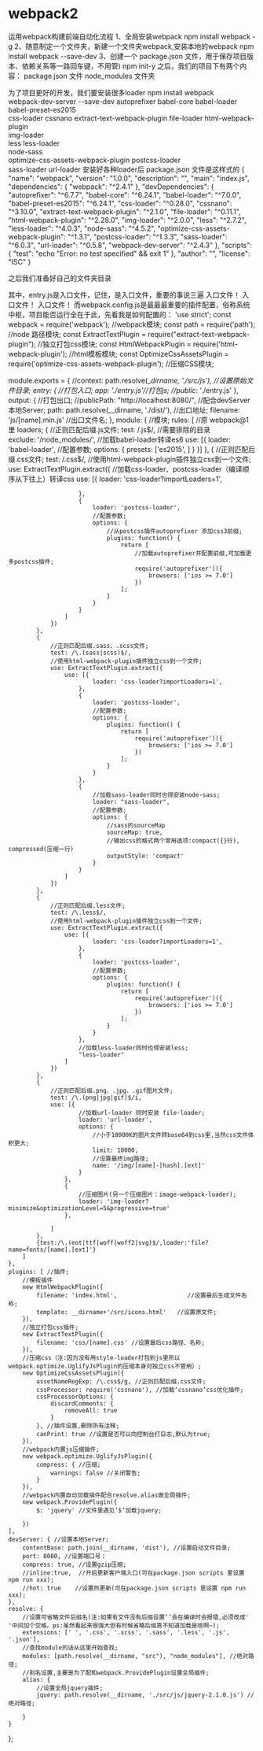 # webpack2
运用webpack构建前端自动化流程
1、全局安装webpack
npm install webpack -g
2、随意制定一个文件夹，新建一个文件夹webpack,安装本地的webpack
npm install webpack --save-dev
3、创建一个 package.json 文件，用于保存项目版本、依赖关系等一路回车键，不用管)
npm init-y
之后，我们的项目下有两个内容：
package.json 文件
node_modules 文件夹

为了项目更好的开发，我们要安装很多loader
npm install 	  webpack  
              	webpack-dev-server   --save-dev
                autoprefixer 
              	babel-core babel-loader 
              	babel-preset-es2015    
              	css-loader 
     		        cssnano 
        		    extract-text-webpack-plugin 
       			    file-loader 
         		    html-webpack-plugin  
         		    img-loader  
       			    less 
       			    less-loader  
          		  node-sass  
           		  optimize-css-assets-webpack-plugin 
            		postcss-loader  
            		sass-loader 
           		  url-loader
安装好各种loader后 package.json 文件是这样式的
{
    "name": "webpack",
    "version": "1.0.0",
    "description": "",
    "main": "index.js",
    "dependencies": {
      "webpack": "^2.4.1"
    },
    "devDependencies": {
      "autoprefixer": "^6.7.7",
      "babel-core": "^6.24.1",
      "babel-loader": "^7.0.0",
      "babel-preset-es2015": "^6.24.1",
      "css-loader": "^0.28.0",
      "cssnano": "^3.10.0",
      "extract-text-webpack-plugin": "^2.1.0",
      "file-loader": "^0.11.1",
      "html-webpack-plugin": "^2.28.0",
      "img-loader": "^2.0.0",
      "less": "^2.7.2",
      "less-loader": "^4.0.3",
      "node-sass": "^4.5.2",
      "optimize-css-assets-webpack-plugin": "^1.3.1",
      "postcss-loader": "^1.3.3",
      "sass-loader": "^6.0.3",
      "url-loader": "^0.5.8",
      "webpack-dev-server": "^2.4.3"
    },
    "scripts": {
      "test": "echo \"Error: no test specified\" && exit 1"
    },
    "author": "",
    "license": "ISC"
}  

之后我们准备好自己的文件夹目录  

其中，entry.js是入口文件，记住，是入口文件，重要的事说三遍
入口文件！
入口文件！
入口文件！
而webpack.config.js是最最最重要的插件配置，俗称系统中枢，项目能否运行全在于此，先看我是如何配置的：
'use strict';
const webpack = require('webpack'); //webpack模块;
const path = require('path'); //node 路径模块;
const ExtractTextPlugin = require("extract-text-webpack-plugin"); //独立打包css模块;
const HtmlWebpackPlugin = require('html-webpack-plugin'); //html模板模块;
const OptimizeCssAssetsPlugin = require('optimize-css-assets-webpack-plugin'); //压缩CSS模块;

module.exports = {
	//context: path.resolve(__dirname, './src/js'), //设置原始文件目录;
	entry: { //打包入口;
		app: './entry.js'//打包js;
		//public_: './entry.js'
	},
	output: { //打包出口;
		//publicPath: "http://localhost:8080/", //配合devServer本地Server;
		path: path.resolve(__dirname, './dist/'), //出口地址;
		filename: 'js/[name].min.js' //出口文件名;
	},
	module: { //模块;
		rules: [ //原 webpack@1 里 loaders;
			{
				//正则匹配后缀.js文件;
				test: /\.js$/,
				//需要排除的目录        
				exclude: '/node_modules/',
				//加载babel-loader转译es6
				use: [{
					loader: 'babel-loader',
					//配置参数;
					options: {
						presets: ['es2015', ]
					}
				}]
			},
			{
				//正则匹配后缀.css文件;
				test: /\.css$/,
				//使用html-webpack-plugin插件独立css到一个文件;
				use: ExtractTextPlugin.extract({
					//加载css-loader、postcss-loader（编译顺序从下往上）转译css
					use: [{
							loader: 'css-loader?importLoaders=1',

						},
						{
							loader: 'postcss-loader',
							//配置参数;
							options: {
								//从postcss插件autoprefixer 添加css3前缀;
								plugins: function() {
									return [
										//加载autoprefixer并配置前缀,可加载更多postcss插件;
										require('autoprefixer')({
											browsers: ['ios >= 7.0']
										})
									];
								}
							}
						}
					]
				})
			},
			{
				//正则匹配后缀.sass、.scss文件;
				test: /\.(sass|scss)$/,
				//使用html-webpack-plugin插件独立css到一个文件;
				use: ExtractTextPlugin.extract({
					use: [{
							loader: 'css-loader?importLoaders=1',
						},
						{
							loader: 'postcss-loader',
							//配置参数;
							options: {
								plugins: function() {
									return [
										require('autoprefixer')({
											browsers: ['ios >= 7.0']
										})
									];
								}
							}
						},
						{
							//加载sass-loader同时也得安装node-sass;
							loader: "sass-loader",
							//配置参数;
							options: {
								//sass的sourceMap
								sourceMap: true,
								//输出css的格式两个常用选项:compact({}行), compressed(压缩一行)
								outputStyle: 'compact'
							}
						}
					]
				})
			},
			{
				//正则匹配后缀.less文件;
				test: /\.less$/,
				//使用html-webpack-plugin插件独立css到一个文件;
				use: ExtractTextPlugin.extract({
					use: [{
							loader: 'css-loader?importLoaders=1',
						},
						{
							loader: 'postcss-loader',
							//配置参数;
							options: {
								plugins: function() {
									return [
										require('autoprefixer')({
											browsers: ['ios >= 7.0']
										})
									];
								}
							}
						},
						//加载less-loader同时也得安装less;
						"less-loader"
					]
				})
			},
			{
				//正则匹配后缀.png、.jpg、.gif图片文件;
				test: /\.(png|jpg|gif)$/i,
				use: [{
						//加载url-loader 同时安装 file-loader;
						loader: 'url-loader',
						options: {
							//小于10000K的图片文件转base64到css里,当然css文件体积更大;
							limit: 10000,
							//设置最终img路径;
							name: '/img/[name]-[hash].[ext]'
						}
					},
					{
						//压缩图片(另一个压缩图片：image-webpack-loader);
						loader: 'img-loader?minimize&optimizationLevel=5&progressive=true'
					},

				]
			},
			{test:/\.(eot|ttf|woff|woff2|svg)$/,loader:'file?name=fonts/[name].[ext]'}
		]
	},
	plugins: [ //插件;
		//模板插件
        new HtmlWebpackPlugin({
            filename: 'index.html',                    //设置最后生成文件名称;
            template: __dirname+'/src/icons.html'   //设置原文件;
        }),
		//独立打包css插件;
		new ExtractTextPlugin({
			filename: 'css/[name].css' //设置最后css路径、名称;
		}),
		//压缩css（注:因为没有用style-loader打包到js里所以webpack.optimize.UglifyJsPlugin的压缩本身对独立css不管用）;
		new OptimizeCssAssetsPlugin({
			assetNameRegExp: /\.css$/g, //正则匹配后缀.css文件;
			cssProcessor: require('cssnano'), //加载‘cssnano’css优化插件;
			cssProcessorOptions: {
				discardComments: {
					removeAll: true
				}
			}, //插件设置,删除所有注释;
			canPrint: true //设置是否可以向控制台打日志,默认为true;
		}),
		//webpack内置js压缩插件;
		new webpack.optimize.UglifyJsPlugin({
			compress: { //压缩;
				warnings: false //关闭警告;
			}
		}),
		//webpack内置自动加载插件配合resolve.alias做全局插件;
		new webpack.ProvidePlugin({
			$: 'jquery' //文件里遇见‘$’加载jquery;
			
		})
	],
	devServer: { //设置本地Server;
		contentBase: path.join(__dirname, 'dist'), //设置启动文件目录;
		port: 8080, //设置端口号；
		compress: true, //设置gzip压缩;
		//inline:true,  //开启更新客户端入口(可在package.json scripts 里设置 npm run xxx);
		//hot: true    //设置热更新(可在package.json scripts 里设置 npm run xxx);
	},
	resolve: {
		//设置可省略文件后缀名(注:如果有文件没有后缀设置‘’会在编译时会报错,必须改成' '中间加个空格。ps:虽然看起来很强大但有时候省略后缀真不知道加载是啥啊~);
		extensions: [' ', '.css', '.scss', '.sass', '.less', '.js', '.json'],
		//查找module的话从这里开始查找;
		modules: [path.resolve(__dirname, "src"), "node_modules"], //绝对路径;
		//别名设置,主要是为了配和webpack.ProvidePlugin设置全局插件;
		alias: {
			//设置全局jquery插件;
			jquery: path.resolve(__dirname, './src/js/jquery-2.1.0.js') //绝对路径;
			
		}
	}
};




